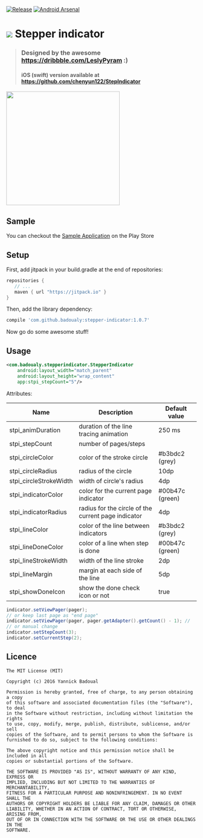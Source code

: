 [![Release](https://jitpack.io/v/badoualy/stepper-indicator.svg)](https://jitpack.io/#badoualy/stepper-indicator)
[![Android Arsenal](https://img.shields.io/badge/Android%20Arsenal-stepper--indicator-green.svg?style=true)](https://android-arsenal.com/details/1/3711)

# ![](https://github.com/badoualy/stepper-indicator/blob/master/sample/src/main/res/mipmap-mdpi/ic_launcher.png) Stepper indicator
> ### Designed by the awesome https://dribbble.com/LeslyPyram :)
> #### iOS (swift) version available at https://github.com/chenyun122/StepIndicator

<img src="https://github.com/badoualy/stepper-indicator/blob/master/ART/screen.gif" width="300">

Sample
----------------

You can checkout the [Sample Application](https://play.google.com/store/apps/details?id=com.badoualy.stepperindicator.sample) on the Play Store

Setup
----------------

First, add jitpack in your build.gradle at the end of repositories:
 ```gradle
repositories {
    // ...       
    maven { url "https://jitpack.io" }
}
```

Then, add the library dependency:
```gradle
compile 'com.github.badoualy:stepper-indicator:1.0.7'
```

Now go do some awesome stuff!

Usage
----------------

```xml
<com.badoualy.stepperindicator.StepperIndicator
    android:layout_width="match_parent"
    android:layout_height="wrap_content"
    app:stpi_stepCount="5"/>
```

Attributes:

| Name                   | Description                                         | Default value   |
|------------------------|-----------------------------------------------------|-----------------|
| stpi_animDuration      | duration of the line tracing animation              | 250 ms          |
| stpi_stepCount         | number of pages/steps                               |                 |
| stpi_circleColor       | color of the stroke circle                          | #b3bdc2 (grey)  |
| stpi_circleRadius      | radius of the circle                                | 10dp            |
| stpi_circleStrokeWidth | width of circle's radius                            | 4dp             |
| stpi_indicatorColor    | color for the current page indicator                | #00b47c (green) |
| stpi_indicatorRadius   | radius for the circle of the current page indicator | 4dp             |
| stpi_lineColor         | color of the line between indicators                | #b3bdc2 (grey)  |
| stpi_lineDoneColor     | color of a line when step is done                   | #00b47c (green) |
| stpi_lineStrokeWidth   | width of the line stroke                            | 2dp             |
| stpi_lineMargin        | margin at each side of the line                     | 5dp             |
| stpi_showDoneIcon      | show the done check icon or not                     | true            |

```java
indicator.setViewPager(pager);
// or keep last page as "end page"
indicator.setViewPager(pager, pager.getAdapter().getCount() - 1); //
// or manual change
indicator.setStepCount(3);
indicator.setCurrentStep(2);
```

Licence
----------------
```
The MIT License (MIT)

Copyright (c) 2016 Yannick Badoual

Permission is hereby granted, free of charge, to any person obtaining a copy
of this software and associated documentation files (the "Software"), to deal
in the Software without restriction, including without limitation the rights
to use, copy, modify, merge, publish, distribute, sublicense, and/or sell
copies of the Software, and to permit persons to whom the Software is
furnished to do so, subject to the following conditions:

The above copyright notice and this permission notice shall be included in all
copies or substantial portions of the Software.

THE SOFTWARE IS PROVIDED "AS IS", WITHOUT WARRANTY OF ANY KIND, EXPRESS OR
IMPLIED, INCLUDING BUT NOT LIMITED TO THE WARRANTIES OF MERCHANTABILITY,
FITNESS FOR A PARTICULAR PURPOSE AND NONINFRINGEMENT. IN NO EVENT SHALL THE
AUTHORS OR COPYRIGHT HOLDERS BE LIABLE FOR ANY CLAIM, DAMAGES OR OTHER
LIABILITY, WHETHER IN AN ACTION OF CONTRACT, TORT OR OTHERWISE, ARISING FROM,
OUT OF OR IN CONNECTION WITH THE SOFTWARE OR THE USE OR OTHER DEALINGS IN THE
SOFTWARE.
```
